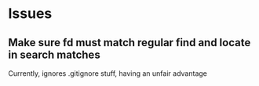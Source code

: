 # Issues

## Make sure fd must match regular find and locate in search matches

Currently, ignores .gitignore stuff, having an unfair advantage